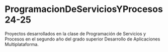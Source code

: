 # ProgramacionDeServiciosYProcesos24-25
Proyectos desarrollados en la clase de Programación de Servicios y Procesos en el segundo año del grado superior Desarrollo de Aplicaciones Multiplataforma.
